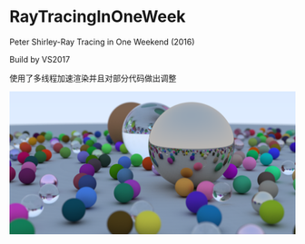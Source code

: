 # RayTracingInOneWeek
Peter Shirley-Ray Tracing in One Weekend (2016)

Build by VS2017

使用了多线程加速渲染并且对部分代码做出调整

![Final Picture](https://github.com/yqs55555/RayTracingInOneWeek/blob/master/RayTracing/RayTracing/Chapter12_Final.png)

